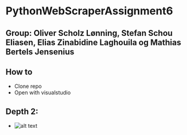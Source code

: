 # PythonWebScraperAssignment6

## Group: Oliver Scholz Lønning, Stefan Schou Eliasen, Elias Zinabidine Laghouila og Mathias Bertels Jensenius

## How to 
* Clone repo
* Open with visualstudio

## Depth 2:
* ![alt text](https://i.gyazo.com/9df85789126b503a3c5cada081b151fb.png)
